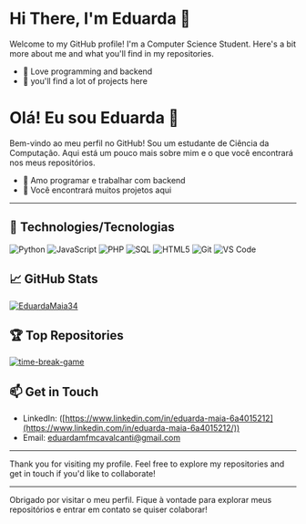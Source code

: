 # Hi There, I'm Eduarda 👋

Welcome to my GitHub profile! I'm a Computer Science Student. Here's a bit more about me and what you'll find in my repositories.
- 🔭 Love programming and backend
- 👾 you'll find a lot of projects here

# Olá! Eu sou Eduarda  👋

Bem-vindo ao meu perfil no GitHub! Sou um estudante de Ciência da Computação. Aqui está um pouco mais sobre mim e o que você encontrará nos meus repositórios.
- 🔭 Amo programar e trabalhar com backend
- 👾 Você encontrará muitos projetos aqui

---
## 🔧 Technologies/Tecnologias

![Python](https://img.shields.io/badge/-Python-000?&logo=Python)
![JavaScript](https://img.shields.io/badge/-JavaScript-000?&logo=JavaScript)
![PHP](https://img.shields.io/badge/-PHP-000?&logo=PHP)
![SQL](https://img.shields.io/badge/-SQL-000?&logo=MySQL)
![HTML5](https://img.shields.io/badge/-HTML5-000?&logo=HTML5)
![Git](https://img.shields.io/badge/-Git-000?&logo=Git)
![VS Code](https://img.shields.io/badge/-VS%20Code-000?&logo=Visual%20Studio%20Code)

## 📈 GitHub Stats

[![EduardaMaia34](https://github-readme-stats.vercel.app/api?username=EduardaMaia34&show_icons=true&hide_border=true&theme=radical)](https://github.com/EduardaMaia34)

## 🏆 Top Repositories

[![time-break-game](https://github.com/EduardaMaia34/time-break-game)]([https://github.com/yourusername/reponame](https://github.com/EduardaMaia34/time-break-game))

## 📫 Get in Touch

- LinkedIn: ([https://www.linkedin.com/in/eduarda-maia-6a4015212](https://www.linkedin.com/in/eduarda-maia-6a4015212/))
- Email: [eduardamfmcavalcanti@gmail.com](mailto:eduardamfmcavalcanti@gmail.com)

---
Thank you for visiting my profile. Feel free to explore my repositories and get in touch if you'd like to collaborate!

---
Obrigado por visitar o meu perfil. Fique à vontade para explorar meus repositórios e entrar em contato se quiser colaborar!
